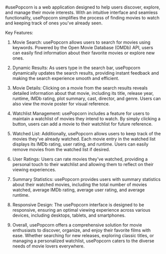 #usePopcorn is a web application designed to help users discover, explore, and manage their movie interests. With an intuitive interface and seamless functionality, usePopcorn simplifies the process of finding movies to watch and keeping track of ones you've already seen.

Key Features:

1. Movie Search: usePopcorn allows users to search for movies using keywords. Powered by the Open Movie Database (OMDb) API, users can easily find information about their favorite movies or explore new ones.

2. Dynamic Results: As users type in the search bar, usePopcorn dynamically updates the search results, providing instant feedback and making the search experience smooth and efficient.

3. Movie Details: Clicking on a movie from the search results reveals detailed information about that movie, including its title, release year, runtime, IMDb rating, plot summary, cast, director, and genre. Users can also view the movie poster for visual reference.

4. Watchlist Management: usePopcorn includes a feature for users to maintain a watchlist of movies they intend to watch. By simply clicking a button, users can add a movie to their watchlist for future reference.

5. Watched List: Additionally, usePopcorn allows users to keep track of the movies they've already watched. Each movie entry in the watched list displays its IMDb rating, user rating, and runtime. Users can easily remove movies from the watched list if desired.

6. User Ratings: Users can rate movies they've watched, providing a personal touch to their watchlist and allowing them to reflect on their viewing experiences.

7. Summary Statistics: usePopcorn provides users with summary statistics about their watched movies, including the total number of movies watched, average IMDb rating, average user rating, and average runtime.

8. Responsive Design: The usePopcorn interface is designed to be responsive, ensuring an optimal viewing experience across various devices, including desktops, tablets, and smartphones.

9. Overall, usePopcorn offers a comprehensive solution for movie enthusiasts to discover, organize, and enjoy their favorite films with ease. Whether searching for new releases, exploring classic titles, or managing a personalized watchlist, usePopcorn caters to the diverse needs of movie lovers everywhere.
